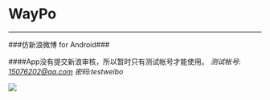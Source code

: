 # WayPo
---
###仿新浪微博 for Android###

####App没有提交新浪审核，所以暂时只有测试帐号才能使用。
*测试帐号: 15076202@qq.com 密码:testweibo*

![](https://github.com/rexcheung/waypo/blob/master/demo.gif)   
